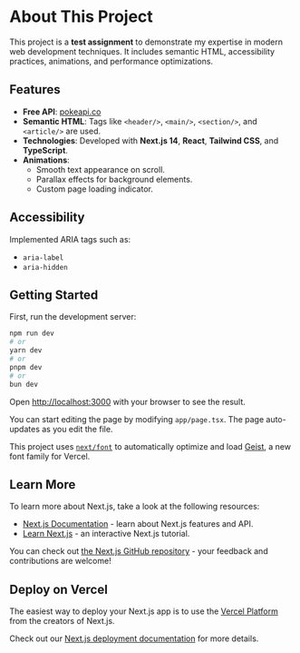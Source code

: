 # About This Project

This project is a **test assignment** to demonstrate my expertise in modern web development techniques. It includes semantic HTML, accessibility practices, animations, and performance optimizations.

## Features

- **Free API**: [pokeapi.co](https://pokeapi.co/)
- **Semantic HTML**: Tags like `<header/>`, `<main/>`, `<section/>`, and `<article/>` are used.
- **Technologies**: Developed with **Next.js 14**, **React**, **Tailwind CSS**, and **TypeScript**.
- **Animations**:
  - Smooth text appearance on scroll.
  - Parallax effects for background elements.
  - Custom page loading indicator.

## Accessibility

Implemented ARIA tags such as:
- `aria-label`
- `aria-hidden`

## Getting Started

First, run the development server:

```bash
npm run dev
# or
yarn dev
# or
pnpm dev
# or
bun dev
```

Open [http://localhost:3000](http://localhost:3000) with your browser to see the result.

You can start editing the page by modifying `app/page.tsx`. The page auto-updates as you edit the file.

This project uses [`next/font`](https://nextjs.org/docs/app/building-your-application/optimizing/fonts) to automatically optimize and load [Geist](https://vercel.com/font), a new font family for Vercel.

## Learn More

To learn more about Next.js, take a look at the following resources:

- [Next.js Documentation](https://nextjs.org/docs) - learn about Next.js features and API.
- [Learn Next.js](https://nextjs.org/learn) - an interactive Next.js tutorial.

You can check out [the Next.js GitHub repository](https://github.com/vercel/next.js) - your feedback and contributions are welcome!

## Deploy on Vercel

The easiest way to deploy your Next.js app is to use the [Vercel Platform](https://vercel.com/new?utm_medium=default-template&filter=next.js&utm_source=create-next-app&utm_campaign=create-next-app-readme) from the creators of Next.js.

Check out our [Next.js deployment documentation](https://nextjs.org/docs/app/building-your-application/deploying) for more details.
